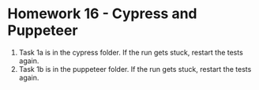 # Homework 16 - Cypress and Puppeteer

1. Task 1a is in the cypress folder. If the run gets stuck, restart the tests again.
2. Task 1b is in the puppeteer folder. If the run gets stuck, restart the tests again.
